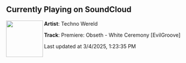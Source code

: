 ## Currently Playing on SoundCloud

[<img align="left" width="100" src="https://i1.sndcdn.com/artworks-bu6E6jl3ENZnyxLX-q1blzg-t500x500.png">](https://soundcloud.com/technowereld/premiere-obseth-white-ceremony-evilgroove)

**Artist**: Techno Wereld 

**Track**: Premiere: Obseth - White Ceremony [EvilGroove]

Last updated at 3/4/2025, 1:23:35 PM
